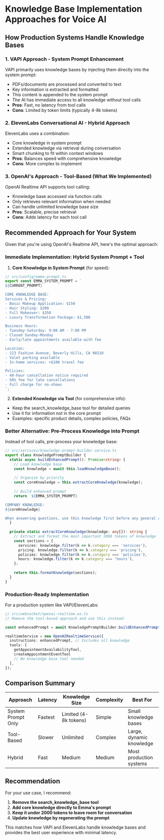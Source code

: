# Knowledge Base Implementation Approaches for Voice AI

## How Production Systems Handle Knowledge Bases

### 1. **VAPI Approach** - System Prompt Enhancement
VAPI primarily uses knowledge bases by injecting them directly into the system prompt:
- PDFs/documents are processed and converted to text
- Key information is extracted and formatted
- This content is appended to the system prompt
- The AI has immediate access to all knowledge without tool calls
- **Pros**: Fast, no latency from tool calls
- **Cons**: Limited by token limits (typically 4-8k tokens)

### 2. **ElevenLabs Conversational AI** - Hybrid Approach
ElevenLabs uses a combination:
- Core knowledge in system prompt
- Extended knowledge via retrieval during conversation
- Smart chunking to fit within context windows
- **Pros**: Balances speed with comprehensive knowledge
- **Cons**: More complex to implement

### 3. **OpenAI's Approach** - Tool-Based (What We Implemented)
OpenAI Realtime API supports tool calling:
- Knowledge base accessed via function calls
- Only retrieves relevant information when needed
- Can handle unlimited knowledge base size
- **Pros**: Scalable, precise retrieval
- **Cons**: Adds latency for each tool call

## Recommended Approach for Your System

Given that you're using OpenAI's Realtime API, here's the optimal approach:

### Immediate Implementation: Hybrid System Prompt + Tool

1. **Core Knowledge in System Prompt** (for speed):
```typescript
// src/config/emma-prompt.ts
export const EMMA_SYSTEM_PROMPT = `
${CURRENT_PROMPT}

CORE KNOWLEDGE BASE:
Services & Pricing:
- Basic Makeup Application: $150
- Hair Styling: $200
- Full Makeover: $350
- Luxury Transformation Package: $1,500

Business Hours:
- Tuesday-Saturday: 9:00 AM - 7:00 PM
- Closed Sunday-Monday
- Early/late appointments available with fee

Location:
- 123 Fashion Avenue, Beverly Hills, CA 90210
- Valet parking available
- In-home services: +$100 travel fee

Policies:
- 48-hour cancellation notice required
- 50% fee for late cancellations
- Full charge for no-shows
`;
```

2. **Extended Knowledge via Tool** (for comprehensive info):
- Keep the search_knowledge_base tool for detailed queries
- Use it for information not in the core prompt
- Examples: specific product details, complex policies, FAQs

### Better Alternative: Pre-Process Knowledge into Prompt

Instead of tool calls, pre-process your knowledge base:

```typescript
// src/services/knowledge-prompt-builder.service.ts
export class KnowledgePromptBuilder {
  static async buildEnhancedPrompt(): Promise<string> {
    // Load knowledge base
    const knowledge = await this.loadKnowledgeBase();
    
    // Organize by priority
    const coreKnowledge = this.extractCoreKnowledge(knowledge);
    
    // Build enhanced prompt
    return `${EMMA_SYSTEM_PROMPT}

COMPANY KNOWLEDGE:
${coreKnowledge}

When answering questions, use this knowledge first before any general assumptions.`;
  }
  
  private static extractCoreKnowledge(knowledge: any[]): string {
    // Extract and format the most important 2000 tokens of knowledge
    const sections = {
      services: knowledge.filter(k => k.category === 'services'),
      pricing: knowledge.filter(k => k.category === 'pricing'),
      policies: knowledge.filter(k => k.category === 'policies'),
      hours: knowledge.filter(k => k.category === 'hours'),
    };
    
    return this.formatKnowledge(sections);
  }
}
```

### Production-Ready Implementation

For a production system like VAPI/ElevenLabs:

```typescript
// src/websocket/openai-realtime.ws.ts
// Remove the tool-based approach and use this instead:

const enhancedPrompt = await KnowledgePromptBuilder.buildEnhancedPrompt();

realtimeService = new OpenAIRealtimeService({
  instructions: enhancedPrompt, // Includes all knowledge
  tools: [
    getAppointmentAvailabilityTool, 
    createAppointmentEventTool
    // No knowledge base tool needed
  ],
});
```

## Comparison Summary

| Approach | Latency | Knowledge Size | Complexity | Best For |
|----------|---------|----------------|------------|----------|
| System Prompt Only | Fastest | Limited (4-8k tokens) | Simple | Small knowledge bases |
| Tool-Based | Slower | Unlimited | Complex | Large, dynamic knowledge |
| Hybrid | Fast | Medium | Medium | Most production systems |

## Recommendation

For your use case, I recommend:
1. **Remove the search_knowledge_base tool**
2. **Add core knowledge directly to Emma's prompt**
3. **Keep it under 2000 tokens to leave room for conversation**
4. **Update knowledge by regenerating the prompt**

This matches how VAPI and ElevenLabs handle knowledge bases and provides the best user experience with minimal latency.